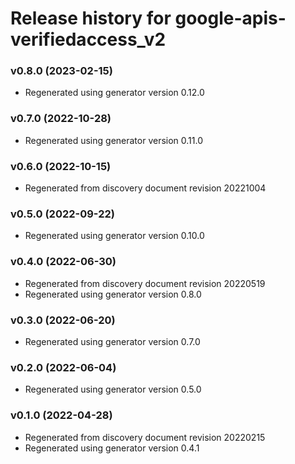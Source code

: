 # Release history for google-apis-verifiedaccess_v2

### v0.8.0 (2023-02-15)

* Regenerated using generator version 0.12.0

### v0.7.0 (2022-10-28)

* Regenerated using generator version 0.11.0

### v0.6.0 (2022-10-15)

* Regenerated from discovery document revision 20221004

### v0.5.0 (2022-09-22)

* Regenerated using generator version 0.10.0

### v0.4.0 (2022-06-30)

* Regenerated from discovery document revision 20220519
* Regenerated using generator version 0.8.0

### v0.3.0 (2022-06-20)

* Regenerated using generator version 0.7.0

### v0.2.0 (2022-06-04)

* Regenerated using generator version 0.5.0

### v0.1.0 (2022-04-28)

* Regenerated from discovery document revision 20220215
* Regenerated using generator version 0.4.1

